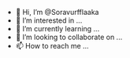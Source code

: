 - 👋 Hi, I’m @Soravurfflaaka
- 👀 I’m interested in ...
- 🌱 I’m currently learning ...
- 💞️ I’m looking to collaborate on ...
- 📫 How to reach me ...

<!---
Soravurfflaaka/Soravurfflaaka is a ✨ special ✨ repository because its `README.md` (this file) appears on your GitHub profile.
You can click the Preview link to take a look at your changes.
--->
